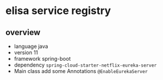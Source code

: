 # elisa service registry

## overview
  - language    java 
  - version     11
  - framework   spring-boot
  - dependency  `spring-cloud-starter-netflix-eureka-server`
  - Main class add some Annotations `@EnableEurekaServer`

